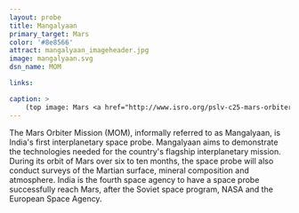 ```yaml
---
layout: probe
title: Mangalyaan
primary_target: Mars
color: '#8e8566'
attract: mangalyaan_imageheader.jpg
image: mangalyaan.svg
dsn_name: MOM

links:

caption: >
    (top image: Mars <a href="http://www.isro.org/pslv-c25-mars-orbiter-mission/images-mom">captured by MOM<a>, ISRO)
---
```

The Mars Orbiter Mission (MOM), informally referred to as Mangalyaan, is India's first interplanetary space probe. Mangalyaan aims to demonstrate the technologies needed for the country's flagship interplanetary mission. During its orbit of Mars over six to ten months, the space probe will also conduct surveys of the Martian surface, mineral composition and atmosphere. India is the fourth space agency to have a space probe successfully reach Mars, after the Soviet space program, NASA and the European Space Agency.

